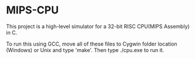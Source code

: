 # MIPS-CPU
This project is a high-level simulator for a 32-bit RISC CPU(MIPS Assembly) in C.

To run this using GCC, move all of these files to Cygwin folder location (Windows) or Unix and type 'make'.  Then type ./cpu.exe to run it.

